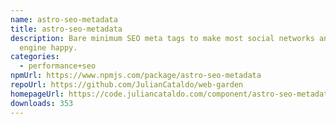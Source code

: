 ```yaml
---
name: astro-seo-metadata
title: astro-seo-metadata
description: Bare minimum SEO meta tags to make most social networks and Google
  engine happy.
categories:
  - performance+seo
npmUrl: https://www.npmjs.com/package/astro-seo-metadata
repoUrl: https://github.com/JulianCataldo/web-garden
homepageUrl: https://code.juliancataldo.com/component/astro-seo-metadata
downloads: 353
---
```

